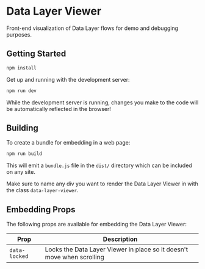 # Data Layer Viewer #

Front-end visualization of Data Layer flows for demo and debugging purposes.

## Getting Started ##

```bash
npm install
```

Get up and running with the development server:

```bash
npm run dev
```

While the development server is running, changes you make to the code will be
automatically reflected in the browser!

## Building ##

To create a bundle for embedding in a web page:

```bash
npm run build
```

This will emit a `bundle.js` file in the `dist/` directory which can be included on any site.

Make sure to name any div you want to render the Data Layer Viewer in with the class `data-layer-viewer`.

## Embedding Props ##

The following props are available for embedding the Data Layer Viewer:

| Prop | Description |
| --- | --- |
| `data-locked` | Locks the Data Layer Viewer in place so it doesn't move when scrolling |
